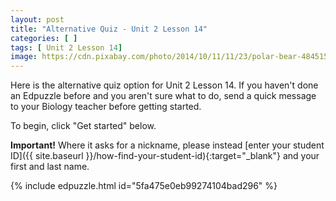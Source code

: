 ```yaml
---
layout: post
title: "Alternative Quiz - Unit 2 Lesson 14"
categories: [ ]
tags: [ Unit 2 Lesson 14]
image: https://cdn.pixabay.com/photo/2014/10/11/11/23/polar-bear-484515_960_720.jpg
---
```


Here is the alternative quiz option for Unit 2 Lesson 14. If you haven't done an Edpuzzle before and you aren't sure what to do, send a quick message to your Biology teacher before getting started.

To begin, click "Get started" below. 

**Important!** Where it asks for a nickname, please instead [enter your student ID]({{ site.baseurl }}/how-find-your-student-id){:target="_blank"} and your first and last name.

{% include edpuzzle.html id="5fa475e0eb99274104bad296" %}